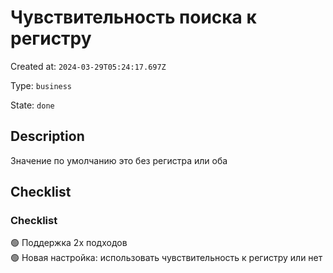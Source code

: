 # Чувствительность поиска к регистру

Created at: `2024-03-29T05:24:17.697Z`

Type: `business`

State: `done`

## Description
Значение по умолчанию это без регистра или оба

## Checklist
### Checklist
🟢 Поддержка 2х подходов\
🟢 Новая настройка: использовать чувствительность к регистру или нет
